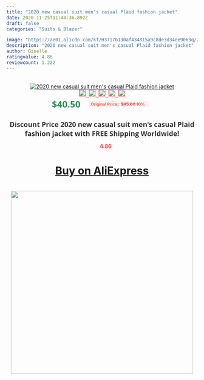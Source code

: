 ```yaml
---
title: "2020 new casual suit men's casual Plaid fashion jacket"
date: 2020-11-25T11:44:36.892Z
draft: false
categories: "Suits & Blazer"

image: "https://ae01.alicdn.com/kf/H3717b130af434815a9c8de3d34ee9063q/2020-new-casual-suit-men-s-casual-Plaid-fashion-jacket.jpg"
description: "2020 new casual suit men's casual Plaid fashion jacket"
author: Giselle
ratingvalue: 4.86
reviewcount: 1.222
---
```

<br>
<div style="text-align: center;">
<a href="https://s.click.aliexpress.com/e/_9IN5DF" target="_blank" rel="nofollow noopener noreferrer"><img alt="2020 new casual suit men's casual Plaid fashion jacket" class="magnifier-image" src="https://ae01.alicdn.com/kf/H3717b130af434815a9c8de3d34ee9063q/2020-new-casual-suit-men-s-casual-Plaid-fashion-jacket.jpg_640x640.jpg">
<br>
<img style="border:1px solid salmon" src="https://ae01.alicdn.com/kf/H3717b130af434815a9c8de3d34ee9063q/2020-new-casual-suit-men-s-casual-Plaid-fashion-jacket.jpg_120x120.jpg">&nbsp;&nbsp;<img style="border:1px solid salmon" src="https://ae01.alicdn.com/kf/H644b9f1619f349918acbe860093c03cdM/2020-new-casual-suit-men-s-casual-Plaid-fashion-jacket.jpg_120x120.jpg">&nbsp;&nbsp;<img style="border:1px solid salmon" src="https://ae01.alicdn.com/kf/H26f11d2efc0b4f4aa14b922e2391f5500/2020-new-casual-suit-men-s-casual-Plaid-fashion-jacket.jpg_120x120.jpg">&nbsp;&nbsp;<img style="border:1px solid salmon" src="https://ae01.alicdn.com/kf/H7f6f3cfc1954432bb1b473e1f7046155r/2020-new-casual-suit-men-s-casual-Plaid-fashion-jacket.jpg_120x120.jpg">&nbsp;&nbsp;<img style="border:1px solid salmon" src="https://ae01.alicdn.com/kf/Hb8b50b2eeebe46f4b3d70b5247f24c3d8/2020-new-casual-suit-men-s-casual-Plaid-fashion-jacket.jpg_120x120.jpg"></a></div><br0>
<div style="text-align: center;"><span style="background-color: white; border: 0px; box-sizing: border-box; color: seagreen; display: inline-block; font-family: &quot;open sans&quot; , &quot;arial&quot; , &quot;helvetica&quot; , sans-serif , &quot;heiti&quot;; font-size: 24px; font-stretch: inherit; font-weight: 700; line-height: inherit; margin: 0px 10px 0px 0px; padding: 0px; vertical-align: middle;">$40.50 </span>
<span style="background: rgb(255 , 241 , 241); border-radius: 3px; border: 0px; box-sizing: border-box; color: #ff4747; display: inline-block; font-family: inherit; font-size: 12px; font-stretch: inherit; font-style: inherit; font-variant: inherit; font-weight: 600; line-height: inherit; margin: 0px; padding: 2px 5px; transform: scale(0.9); vertical-align: middle;">Original Price : <b style="text-decoration: line-through;">$45.00 </b> 10%&nbsp;&nbsp;</span></div>
<h1 style="color: #333333; display: inline-block; font-family: &quot;open sans&quot; , &quot;arial&quot; , &quot;helvetica&quot; , sans-serif , &quot;heiti&quot;; font-size: 18px; font-stretch: inherit; font-weight: 700; text-align: center;">Discount Price 2020 new casual suit men's casual Plaid fashion jacket with FREE Shipping Worldwide!</h1>
<div style="color: #ff4747; text-align: center;">
<img src="https://4.bp.blogspot.com/-M0ZcTcb-5uY/XleCXlxnR4I/AAAAAAAAAEc/OrjgMkXV1oMQFaCRZj5HQwOCBcu3w1FegCPcBGAYYCw/s1600/star.png" style="height: 15px;">&nbsp;<b>4.86</b></div>
<div class="button_cont" align="center"><a class="buynow_a" href="https://s.click.aliexpress.com/e/_9IN5DF" target="_blank" rel="nofollow noopener noreferrer"><H1>Buy on AliExpress</H1></a></div><br>
<div class="separator" style="clear: both; text-align: center;">
<img src="https://lh3.googleusercontent.com/-pTy5HemUv9M/XlePHvY0dAI/AAAAAAAAAE4/0nX5iRUoIWY8eMW9Dpxeirr157OZliDIgCLcBGAsYHQ/s1600/badge.gif" width="480">
</div>
